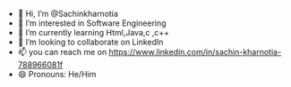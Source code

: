 - 👋 Hi, I’m @Sachinkharnotia
- 👀 I’m interested in Software Engineering
- 🌱 I’m currently learning  Html,Java,c ,c++
- 💞️ I’m looking to collaborate on LinkedIn
- 📫 you can reach me on https://www.linkedin.com/in/sachin-kharnotia-788966081f
- 😄 Pronouns: He/Him
  

<!---
Sachinkharnotia/Sachinkharnotia
--->
